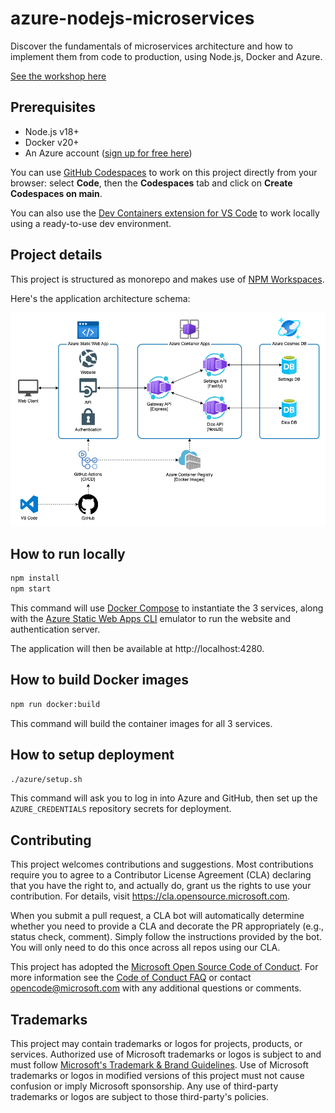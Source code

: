 # azure-nodejs-microservices

Discover the fundamentals of microservices architecture and how to implement them from code to production, using Node.js, Docker and Azure.

[See the workshop here](https://aka.ms/ws?src=gh:sinedied/azure-nodejs-microservices/main/docs/)

## Prerequisites
- Node.js v18+
- Docker v20+
- An Azure account ([sign up for free here](https://azure.microsoft.com/free/?WT.mc_id=javascript-0000-yolasors))

You can use [GitHub Codespaces](https://github.com/features/codespaces) to work on this project directly from your browser: select **Code**, then the **Codespaces** tab and click on **Create Codespaces on main**.

You can also use the [Dev Containers extension for VS Code](https://aka.ms/vscode/ext/devcontainer) to work locally using a ready-to-use dev environment.

## Project details

This project is structured as monorepo and makes use of [NPM Workspaces](https://docs.npmjs.com/cli/using-npm/workspaces).

Here's the application architecture schema:
<!-- can be edited with https://draw.io -->
![Application architecture](./docs/assets/architecture.drawio.png)

## How to run locally

```bash
npm install
npm start
```

This command will use [Docker Compose](https://docs.docker.com/compose/) to instantiate the 3 services, along with the [Azure Static Web Apps CLI](https://github.com/Azure/static-web-apps-cli/) emulator to run the website and authentication server.

The application will then be available at http://localhost:4280.

## How to build Docker images

```bash
npm run docker:build
```

This command will build the container images for all 3 services.

## How to setup deployment

```bash
./azure/setup.sh
```

This command will ask you to log in into Azure and GitHub, then set up the `AZURE_CREDENTIALS` repository secrets for deployment.

## Contributing

This project welcomes contributions and suggestions.  Most contributions require you to agree to a
Contributor License Agreement (CLA) declaring that you have the right to, and actually do, grant us
the rights to use your contribution. For details, visit https://cla.opensource.microsoft.com.

When you submit a pull request, a CLA bot will automatically determine whether you need to provide
a CLA and decorate the PR appropriately (e.g., status check, comment). Simply follow the instructions
provided by the bot. You will only need to do this once across all repos using our CLA.

This project has adopted the [Microsoft Open Source Code of Conduct](https://opensource.microsoft.com/codeofconduct/).
For more information see the [Code of Conduct FAQ](https://opensource.microsoft.com/codeofconduct/faq/) or
contact [opencode@microsoft.com](mailto:opencode@microsoft.com) with any additional questions or comments.

## Trademarks

This project may contain trademarks or logos for projects, products, or services. Authorized use of Microsoft 
trademarks or logos is subject to and must follow 
[Microsoft's Trademark & Brand Guidelines](https://www.microsoft.com/en-us/legal/intellectualproperty/trademarks/usage/general).
Use of Microsoft trademarks or logos in modified versions of this project must not cause confusion or imply Microsoft sponsorship.
Any use of third-party trademarks or logos are subject to those third-party's policies.

